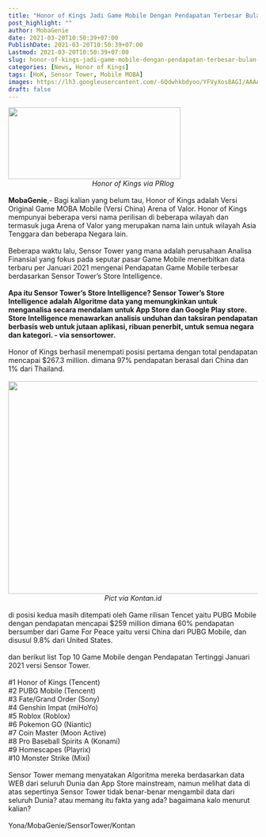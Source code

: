 ```yaml
---
title: "Honor of Kings Jadi Game Mobile Dengan Pendapatan Terbesar Bulan Januari 2021"
post_highlight: ""
author: MobaGenie
date: 2021-03-20T10:50:39+07:00
PublishDate: 2021-03-20T10:50:39+07:00
Lastmod: 2021-03-20T10:50:39+07:00
slug: honor-of-kings-jadi-game-mobile-dengan-pendapatan-terbesar-bulan-januari-2021
categories: [News, Honor of Kings]
tags: [HoK, Sensor Tower, Mobile MOBA]
images: https://lh3.googleusercontent.com/-6Qdwhkbdyoo/YFVyXos8AGI/AAAAAAAABwA/2MhBmQ9VraM1MhnXy2wbyEeHqhr05Bb8QCLcBGAsYHQ/s348/IMG_ORG_1616212357763.jpeg
draft: false
---
```

<div text-align: center;"><a href="https://lh3.googleusercontent.com/-6Qdwhkbdyoo/YFVyXos8AGI/AAAAAAAABwA/2MhBmQ9VraM1MhnXy2wbyEeHqhr05Bb8QCLcBGAsYHQ/s348/IMG_ORG_1616212357763.jpeg"  ><img  src="https://lh3.googleusercontent.com/-6Qdwhkbdyoo/YFVyXos8AGI/AAAAAAAABwA/2MhBmQ9VraM1MhnXy2wbyEeHqhr05Bb8QCLcBGAsYHQ/s348/IMG_ORG_1616212357763.jpeg"  width="348" height="145"  ></a></div><div style="text-align: center;"><i>Honor of Kings via PRlog</i></div><br>
<div><b>MobaGenie</b>,- Bagi kalian yang belum tau,  Honor of Kings adalah Versi Original Game MOBA Mobile (Versi China) Arena of Valor. Honor of Kings mempunyai beberapa versi nama perilisan di beberapa wilayah dan termasuk juga Arena of Valor yang merupakan nama lain untuk wilayah Asia Tenggara dan beberapa Negara lain.</div><div><br>
</div><div>Beberapa waktu lalu, Sensor Tower yang mana adalah perusahaan Analisa Finansial yang fokus pada seputar pasar Game Mobile menerbitkan data terbaru per Januari 2021 mengenai Pendapatan Game Mobile terbesar berdasarkan Sensor Tower’s Store Intelligence.</div><div><br>
</div><div><b>Apa itu Sensor Tower’s Store Intelligence? Sensor Tower’s Store Intelligence adalah Algoritme data yang memungkinkan untuk menganalisa secara mendalam untuk App Store dan Google Play store. Store Intelligence menawarkan analisis unduhan dan taksiran pendapatan berbasis web untuk jutaan aplikasi, ribuan penerbit, untuk semua negara dan kategori. - via sensortower.</b></div><div><br>
</div><div>Honor of Kings berhasil menempati posisi pertama dengan total pendapatan mencapai $267.3 million. dimana 97% pendapatan berasal dari China dan 1% dari Thailand.</div><div><br>
</div><div><div text-align: center;"><a href="https://lh3.googleusercontent.com/-U27ZbNwtEmA/YFVyZc9aiWI/AAAAAAAABwE/JUv2aF8oHGIVZjYg2SQRyjtoMUaxpOhcgCLcBGAsYHQ/s675/IMG_ORG_1616212454904.jpeg"  ><img  src="https://lh3.googleusercontent.com/-U27ZbNwtEmA/YFVyZc9aiWI/AAAAAAAABwE/JUv2aF8oHGIVZjYg2SQRyjtoMUaxpOhcgCLcBGAsYHQ/s675/IMG_ORG_1616212454904.jpeg"  width="675" height="429"  ></a></div><i><div style="text-align: center;"><i>Pict via Kontan.id</i></div></i><br>
</div><div>di posisi kedua masih ditempati oleh Game rilisan Tencet yaitu PUBG Mobile dengan pendapatan mencapai $259 million dimana 60% pendapatan bersumber dari Game For Peace yaitu versi China dari PUBG Mobile, dan disusul 9.8% dari United States.</div><div><br>
</div><div>dan berikut list Top 10 Game Mobile dengan Pendapatan Tertinggi Januari 2021 versi Sensor Tower.</div><div><br>
</div><div>#1 ​Honor of Kings (Tencent)</div><div>#2 PUBG Mobile (Tencent)</div><div>#3 Fate/Grand Order (Sony)</div><div>#4 Genshin Impat (miHoYo)</div><div>#5 Roblox (Roblox)</div><div>#6 Pokemon GO (Niantic)</div><div>#7 Coin Master (Moon Active)</div><div>#8 Pro Baseball Spirits A (Konami)</div><div>#9 Homescapes (Playrix)</div><div>#10 Monster Strike (Mixi)</div><div><br>
</div><div>Sensor Tower memang menyatakan Algoritma mereka berdasarkan data WEB dari seluruh Dunia dan App Store mainstream, namun melihat data di atas sepertinya Sensor Tower tidak benar-benar mengambil data dari seluruh Dunia? atau memang itu fakta yang ada? bagaimana kalo menurut kalian?</div><div><br>
</div><div>Yona/MobaGenie/SensorTower/Kontan</div><div><br>
</div>

